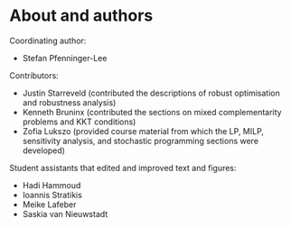 # About and authors

Coordinating author:

* Stefan Pfenninger-Lee

Contributors:

* Justin Starreveld (contributed the descriptions of robust optimisation and robustness analysis)
* Kenneth Bruninx (contributed the sections on mixed complementarity problems and KKT conditions)
* Zofia Lukszo (provided course material from which the LP, MILP, sensitivity analysis, and stochastic programming sections were developed)

Student assistants that edited and improved text and figures:

* Hadi Hammoud
* Ioannis Stratikis
* Meike Lafeber
* Saskia van Nieuwstadt
